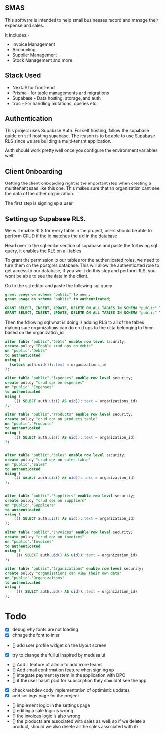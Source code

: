 ## SMAS

This software is intended to help small businesses record and manage their expense and sales.

It Includes:-

- Invoice Management
- Accounting
- Supplier Management
- Stock Management and more

## Stack Used
- NextJS for front-end
- Prisma -  for table managements and migrations
- Supabase - Data hosting, storage, and auth
- trpc - For handling mutations, queries etc

## Authentication

This project uses Supabase Auth. For self hosting, follow the supabase guide on self hosting supabase. The reason is to be able to use Supabase RLS since we are building a multi-tenant application.

Auth should work pretty well once you configure the environment variables well.


## Client Onboarding
Getting the client onboarding right is the important step when creating a multitenant saas like this one. This makes sure that an organization cant see the data of the other organization.

The first step is signing up a user

## Setting up Supabase RLS.
We will enable RLS for every table in the project, users should be able to perform CRUD if the id matches the uid in the database

Head over to the sql editor section of supabase and paste the following sql query, it enables the RLS on all tables

To grant the permission to our tables for the authenticated roles, we need to turn them on the postgres database. This will allow the authenticated role to get access to our database, if you wont do this step and perform  RLS, you wont be able to see the data in the client.

Go to the sql editor and paste the following sql query

```sql
grant usage on schema "public" to anon;
grant usage on schema "public" to authenticated;

GRANT SELECT, INSERT, UPDATE, DELETE ON ALL TABLES IN SCHEMA "public" TO authenticated;
GRANT SELECT, INSERT, UPDATE, DELETE ON ALL TABLES IN SCHEMA "public" TO anon;
```


Then the following sql what is doing is adding RLS to all of the tables making sure organizations can do crud ops to the data belonging to them based on the organization_id

```sql
alter table "public"."Debts" enable row level security;
create policy "Enable crud ops on debts"
on "public"."Debts"
to authenticated
using (
  (select auth.uid())::text = organizations_id
);

alter table "public"."Expenses" enable row level security;
create policy "crud ops on expenses"
on "public"."Expenses"
to authenticated
using (
    ((( SELECT auth.uid() AS uid))::text = organizations_id)
);

alter table "public"."Products" enable row level security;
create policy "crud ops on products table"
on "public"."Products"
to authenticated
using (
    ((( SELECT auth.uid() AS uid))::text = organization_id)
);


alter table "public"."Sales" enable row level security;
create policy "crud ops on sales table"
on "public"."Sales"
to authenticated
using (
    ((( SELECT auth.uid() AS uid))::text = organization_id)
);


alter table "public"."Suppliers" enable row level security;
create policy "crud ops on suppliers"
on "public"."Suppliers"
to authenticated
using (
    ((( SELECT auth.uid() AS uid))::text = organization_id)
);

alter table "public"."Invoices" enable row level security;
create policy "crud ops on invoices"
on "public"."Invoices"
to authenticated
using (
     ((( SELECT auth.uid() AS uid))::text = organization_id)
);

alter table "public"."Organizations" enable row level security;
create policy "organizations can view their own data"
on "public"."Organizations"
to authenticated
using (
     ((( SELECT auth.uid() AS uid))::text = organization_id)
);
```


# Todo

- [x] debug why fonts are not loading
- [x] chnage the font to inter
- [] add user profile widget on the layout screen
- [x] try to change the full ui inspired by medusa ui
- [] Add a feature of admin to add more teams
- [] Add email confirmation feature when signing up
- [] integrate payment system in the application with DPO
- [] if the user hasnt paid for subscription they shouldnt see the app
- [x] check webdev cody implementation of optimistic updates
- [x] add settings page for the project
- [] implement logic in the settings page
- [] editing a sale logic is wrong
- [] the invoices logic is also wrong
- [] the products are associated with sales as well, so if we delete a product, should we also delete all the sales associated with it?